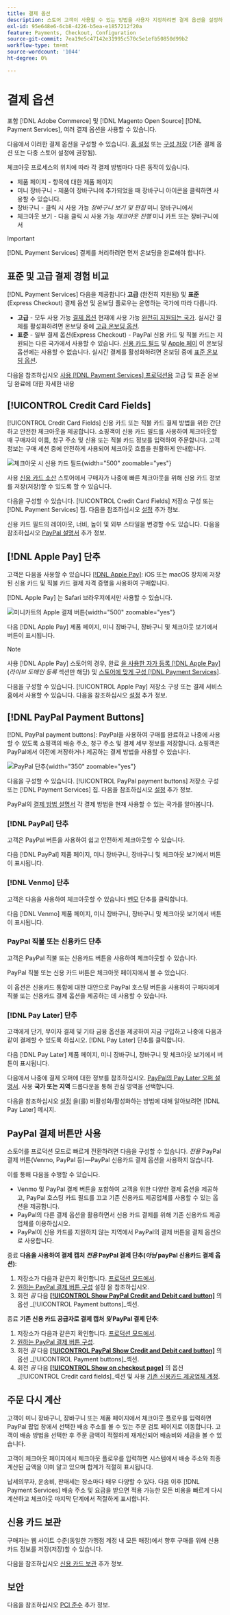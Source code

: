 ```yaml
---
title: 결제 옵션
description: 스토어 고객이 사용할 수 있는 방법을 사용자 지정하려면 결제 옵션을 설정하십시오.
exl-id: 95e648e6-6cb8-4226-b5ea-e1857212f20a
feature: Payments, Checkout, Configuration
source-git-commit: 7ea19e5c47142e31995c570c5e1efb50850d99b2
workflow-type: tm+mt
source-wordcount: '1044'
ht-degree: 0%

---
```


# 결제 옵션

포함 [!DNL Adobe Commerce] 및 [!DNL Magento Open Source] [!DNL Payment Services], 여러 결제 옵션을 사용할 수 있습니다.

다음에서 이러한 결제 옵션을 구성할 수 있습니다. [홈 설정](payments-home.md) 또는 [구성 저장](configure-admin.md) (기존 결제 옵션 또는 다중 스토어 설정에 권장됨).

체크아웃 프로세스의 위치에 따라 각 결제 방법마다 다른 동작이 있습니다.

* 제품 페이지 - 항목에 대한 제품 페이지
* 미니 장바구니 - 제품이 장바구니에 추가되었을 때 장바구니 아이콘을 클릭하면 사용할 수 있습니다.
* 장바구니 - 클릭 시 사용 가능 _장바구니 보기 및 편집_ 미니 장바구니에서
* 체크아웃 보기 - 다음 클릭 시 사용 가능 _체크아웃 진행_ 미니 카트 또는 장바구니에서

>[!IMPORTANT]
>
>[!DNL Payment Services] 결제를 처리하려면 먼저 온보딩을 완료해야 합니다.

## 표준 및 고급 결제 경험 비교

[!DNL Payment Services] 다음을 제공합니다 **고급** (완전히 지원됨) 및 **표준** (Express Checkout) 결제 옵션 및 온보딩 플로우는 운영하는 국가에 따라 다릅니다.

* **고급** - 모두 사용 가능 [결제 옵션](../payment-services/payments-options.md) 현재에 사용 가능 [완전히 지원되는 국가](../payment-services/overview.md#availability). 실시간 결제를 활성화하려면 온보딩 중에 [고급 온보딩 옵션](../payment-services/production.md#advanced-onboarding).
* **표준** - 일부 결제 옵션(Express Checkout) - PayPal 신용 카드 및 직불 카드는 지원되는 다른 국가에서 사용할 수 있습니다. [신용 카드 필드](#credit-card-fields) 및 [Apple 페이](#apple-pay-button) 이 온보딩 옵션에는 사용할 수 없습니다. 실시간 결제를 활성화하려면 온보딩 중에 [표준 온보딩 옵션](../payment-services/production.md#standard-onboarding).

다음을 참조하십시오 [사용 [!DNL Payment Services] 프로덕션용](../payment-services/production.md#complete-merchant-onboarding) 고급 및 표준 온보딩 완료에 대한 자세한 내용

## [!UICONTROL Credit Card Fields]

[!UICONTROL Credit Card Fields] 신용 카드 또는 직불 카드 결제 방법을 위한 간단하고 안전한 체크아웃을 제공합니다. 쇼핑객이 신용 카드 필드를 사용하여 체크아웃할 때 구매자의 이름, 청구 주소 및 신용 또는 직불 카드 정보를 입력하여 주문합니다. 고객 정보는 구매 세션 중에 안전하게 사용되어 체크아웃 흐름을 원활하게 안내합니다.

![체크아웃 시 신용 카드 필드](assets/credit-card-fields.png){width="500" zoomable="yes"}

사용 [신용 카드 소산](#vaulting) 스토어에서 구매자가 나중에 빠른 체크아웃을 위해 신용 카드 정보를 저장(저장)할 수 있도록 할 수 있습니다.

다음을 구성할 수 있습니다. [!UICONTROL Credit Card Fields] 저장소 구성 또는 [!DNL Payment Services] 집. 다음을 참조하십시오 [설정](settings.md#credit-card-fields) 추가 정보.

신용 카드 필드의 레이아웃, 너비, 높이 및 외부 스타일을 변경할 수도 있습니다. 다음을 참조하십시오 [PayPal 설명서](https://developer.paypal.com/docs/checkout/advanced/customize/card-field-style/) 추가 정보.

## [!DNL Apple Pay] 단추

고객은 다음을 사용할 수 있습니다 [[!DNL Apple Pay]](https://www.apple.com/apple-pay/): iOS 또는 macOS 장치에 저장된 신용 카드 및 직불 카드 결제 자격 증명을 사용하여 구매합니다.

[!DNL Apple Pay] 는 Safari 브라우저에서만 사용할 수 있습니다.

![미니카트의 Apple 결제 버튼](assets/apple-pay-button.png){width="500" zoomable="yes"}

다음 [!DNL Apple Pay] 제품 페이지, 미니 장바구니, 장바구니 및 체크아웃 보기에서 버튼이 표시됩니다.

>[!NOTE]
>
> 사용 [!DNL Apple Pay] 스토어의 경우, 완료 [을 사용한 자가 등록 [!DNL Apple Pay]](https://developer.paypal.com/docs/checkout/apm/apple-pay/#register-your-live-domain) (_라이브 도메인 등록_ 섹션만 해당) 및 [스토어에 맞게 구성 [!DNL Payment Services]](settings.md#payment-buttons).

다음을 구성할 수 있습니다. [!UICONTROL Apple Pay] 저장소 구성 또는 결제 서비스 홈에서 사용할 수 있습니다. 다음을 참조하십시오 [설정](settings.md#apple-pay) 추가 정보.

## [!DNL PayPal Payment Buttons]

[!DNL PayPal payment buttons]: PayPal을 사용하여 구매를 완료하고 나중에 사용할 수 있도록 쇼핑객의 배송 주소, 청구 주소 및 결제 세부 정보를 저장합니다. 쇼핑객은 PayPal에서 이전에 저장하거나 제공하는 결제 방법을 사용할 수 있습니다.

![PayPal 단추](assets/paypal-button.png){width="350" zoomable="yes"}

다음을 구성할 수 있습니다. [!UICONTROL PayPal payment buttons] 저장소 구성 또는 [!DNL Payment Services] 집.  다음을 참조하십시오 [설정](settings.md#payment-buttons) 추가 정보.

PayPal의 [결제 방법 설명서](https://developer.paypal.com/docs/checkout/payment-methods/) 각 결제 방법을 현재 사용할 수 있는 국가를 알아봅니다.

### [!DNL PayPal] 단추

고객은 PayPal 버튼을 사용하여 쉽고 안전하게 체크아웃할 수 있습니다.

다음 [!DNL PayPal] 제품 페이지, 미니 장바구니, 장바구니 및 체크아웃 보기에서 버튼이 표시됩니다.

### [!DNL Venmo] 단추

고객은 다음을 사용하여 체크아웃할 수 있습니다 [벤모](https://venmo.com/) 단추를 클릭합니다.

다음 [!DNL Venmo] 제품 페이지, 미니 장바구니, 장바구니 및 체크아웃 보기에서 버튼이 표시됩니다.

### PayPal 직불 또는 신용카드 단추

고객은 PayPal 직불 또는 신용카드 버튼을 사용하여 체크아웃할 수 있습니다.

PayPal 직불 또는 신용 카드 버튼은 체크아웃 페이지에서 볼 수 있습니다.

이 옵션은 신용카드 통합에 대한 대안으로 PayPal 호스팅 버튼을 사용하여 구매자에게 직불 또는 신용카드 결제 옵션을 제공하는 데 사용할 수 있습니다.

### [!DNL Pay Later] 단추

고객에게 단기, 무이자 결제 및 기타 금융 옵션을 제공하여 지금 구입하고 나중에 다음과 같이 결제할 수 있도록 하십시오. [!DNL Pay Later] 단추를 클릭합니다.

다음 [!DNL Pay Later] 제품 페이지, 미니 장바구니, 장바구니 및 체크아웃 보기에서 버튼이 표시됩니다.

다음에서 나중에 결제 오퍼에 대한 정보를 참조하십시오. [PayPal의 Pay Later 오퍼 설명서](https://developer.paypal.com/docs/checkout/pay-later/us/). 사용 **국가 또는 지역** 드롭다운을 통해 관심 영역을 선택합니다.

다음을 참조하십시오 [설정](settings.md#payment-buttons) 을(를) 비활성화/활성화하는 방법에 대해 알아보려면 [!DNL Pay Later] 메시지.

## PayPal 결제 버튼만 사용

스토어를 프로덕션 모드로 빠르게 전환하려면 다음을 구성할 수 있습니다. _전용_ PayPal 결제 버튼(Venmo, PayPal 등)—PayPal 신용카드 결제 옵션을 사용하지 않습니다.

이를 통해 다음을 수행할 수 있습니다.

* Venmo 및 PayPal 결제 버튼을 포함하여 고객을 위한 다양한 결제 옵션을 제공하고, PayPal 호스팅 카드 필드를 끄고 기존 신용카드 제공업체를 사용할 수 있는 옵션을 제공합니다.
* PayPal의 다른 결제 옵션을 활용하면서 신용 카드 결제를 위해 기존 신용카드 제공업체를 이용하십시오.
* PayPal이 신용 카드를 지원하지 않는 지역에서 PayPal의 결제 버튼을 결제 옵션으로 사용합니다.

종료 **다음을 사용하여 결제 캡처 _전용_ PayPal 결제 단추(_아님_ payPal 신용카드 결제 옵션)**:

1. 저장소가 다음과 같은지 확인합니다. [프로덕션 모드에서](settings.md#enable-payment-services).
1. [원하는 PayPal 결제 버튼 구성](settings.md#payment-buttons) 설정 을 참조하십시오.
1. 회전 _끔_ 다음 **[[!UICONTROL Show PayPal Credit and Debit card button]](settings.md#payment-buttons)** 의 옵션 _[!UICONTROL Payment buttons]_섹션.

종료 **기존 신용 카드 공급자로 결제 캡처 _및_ PayPal 결제 단추**:

1. 저장소가 다음과 같은지 확인합니다. [프로덕션 모드에서](settings.md#enable-payment-services).
1. [원하는 PayPal 결제 버튼 구성](settings.md#payment-buttons).
1. 회전 _끔_ 다음 **[[!UICONTROL PayPal Show Credit and Debit card button]](settings.md#payment-buttons)** 의 옵션 _[!UICONTROL Payment buttons]_섹션.
1. 회전 _끔_ 다음 **[[!UICONTROL Show on checkout page]](settings.md#credit-card-fields)** 의 옵션 _[!UICONTROL Credit card fields]_섹션 및 사용 [기존 신용카드 제공업체 계정](https://experienceleague.adobe.com/docs/commerce-admin/stores-sales/payments/payments.html#payments).

## 주문 다시 계산

고객이 미니 장바구니, 장바구니 또는 제품 페이지에서 체크아웃 플로우를 입력하면 PayPal 팝업 창에서 선택한 배송 주소를 볼 수 있는 주문 검토 페이지로 이동합니다. 고객이 배송 방법을 선택한 후 주문 금액이 적절하게 재계산되어 배송비와 세금을 볼 수 있습니다.

고객이 체크아웃 페이지에서 체크아웃 플로우를 입력하면 시스템에서 배송 주소와 최종 계산된 금액을 이미 알고 있으며 합계가 적절히 표시됩니다.

납세의무자, 운송비, 판매세는 장소마다 매우 다양할 수 있다. 다음 이후 [!DNL Payment Services] 배송 주소 및 요금을 받으면 적용 가능한 모든 비용을 빠르게 다시 계산하고 체크아웃 마지막 단계에서 적절하게 표시합니다.

## 신용 카드 보관

구매자는 웹 사이트 수준(동일한 가맹점 계정 내 모든 매장)에서 향후 구매를 위해 신용 카드 정보를 저장(저장)할 수 있습니다.

다음을 참조하십시오 [신용 카드 보관](vaulting.md) 추가 정보.

## 보안

다음을 참조하십시오 [PCI 준수](security.md#pci-compliance) 추가 정보.
